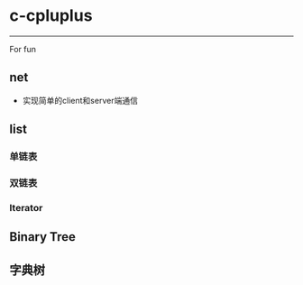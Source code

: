 # c-cpluplus

---
For fun

## net
* 实现简单的client和server端通信

## list

### 单链表

### 双链表

### Iterator

## Binary Tree

## 字典树
